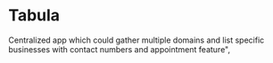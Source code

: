 # Tabula

Centralized app which could gather multiple domains and list specific businesses with contact numbers and appointment feature",
                

